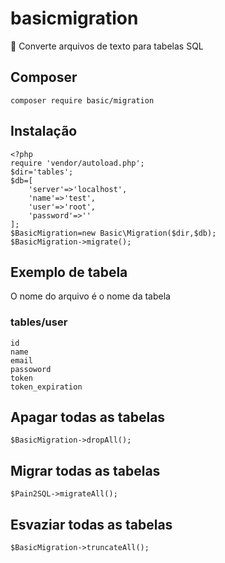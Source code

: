 # basicmigration
:pencil: Converte arquivos de texto para tabelas SQL

## Composer
	composer require basic/migration

## Instalação
```
<?php
require 'vendor/autoload.php';
$dir='tables';
$db=[
	'server'=>'localhost',
	'name'=>'test',
	'user'=>'root',
	'password'=>''
];
$BasicMigration=new Basic\Migration($dir,$db);
$BasicMigration->migrate();
```
## Exemplo de tabela
O nome do arquivo é o nome da tabela

### tables/user
```
id
name
email
passoword
token
token_expiration
```

## Apagar todas as tabelas
	$BasicMigration->dropAll();

## Migrar todas as tabelas
	$Pain2SQL->migrateAll();

## Esvaziar todas as tabelas
	$BasicMigration->truncateAll();
